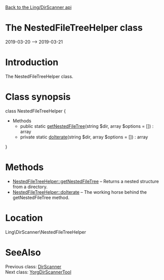 [Back to the Ling/DirScanner api](https://github.com/lingtalfi/DirScanner/blob/master/doc/api/Ling/DirScanner.md)



The NestedFileTreeHelper class
================
2019-03-20 --> 2019-03-21






Introduction
============

The NestedFileTreeHelper class.



Class synopsis
==============


class <span class="pl-k">NestedFileTreeHelper</span>  {

- Methods
    - public static [getNestedFileTree](https://github.com/lingtalfi/DirScanner/blob/master/doc/api/Ling/DirScanner/NestedFileTreeHelper/getNestedFileTree.md)(string $dir, array $options = []) : array
    - private static [doIterate](https://github.com/lingtalfi/DirScanner/blob/master/doc/api/Ling/DirScanner/NestedFileTreeHelper/doIterate.md)(string $dir, array $options = []) : array

}






Methods
==============

- [NestedFileTreeHelper::getNestedFileTree](https://github.com/lingtalfi/DirScanner/blob/master/doc/api/Ling/DirScanner/NestedFileTreeHelper/getNestedFileTree.md) &ndash; Returns a nested structure from a directory.
- [NestedFileTreeHelper::doIterate](https://github.com/lingtalfi/DirScanner/blob/master/doc/api/Ling/DirScanner/NestedFileTreeHelper/doIterate.md) &ndash; The working horse behind the getNestedFileTree method.





Location
=============
Ling\DirScanner\NestedFileTreeHelper


SeeAlso
==============
Previous class: [DirScanner](https://github.com/lingtalfi/DirScanner/blob/master/doc/api/Ling/DirScanner/DirScanner.md)<br>Next class: [YorgDirScannerTool](https://github.com/lingtalfi/DirScanner/blob/master/doc/api/Ling/DirScanner/YorgDirScannerTool.md)<br>
